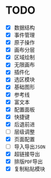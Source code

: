 # TODO
- [x] 数据结构
- [x] 事件管理
- [x] 原子操作
- [x] 画布分层
- [x] 区域绘制
- [x] 无限画布
- [x] 插件化
- [x] 选区模块
- [x] 基础图形
- [x] 参考线
- [x] 富文本
- [x] 配置面板
- [x] 快捷键
- [x] 后退前进
- [ ] 层级调整
- [x] 页面配置
- [ ] 导入导出`JSON`
- [x] 超链接导出
- [x] 排版`PDF`导出
- [x] 复制粘贴模块
